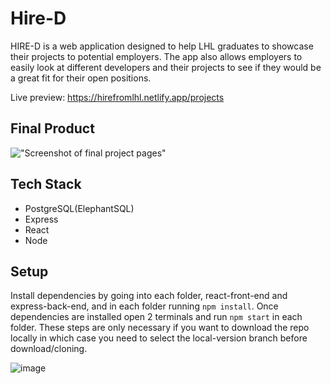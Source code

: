 # Hire-D

HIRE-D is a web application designed to help LHL graduates to showcase their projects to potential employers. The app also allows employers to easily look at different developers and their projects to see if they would be a great fit for their open positions.

Live preview: https://hirefromlhl.netlify.app/projects

## Final Product

!["Screenshot of final project pages"](https://github.com/joshitrigun/hire-d/blob/master/react-front-end/pics/ezgif.com-gif-maker.gif?raw=true)

## Tech Stack

- PostgreSQL(ElephantSQL)
- Express
- React
- Node

## Setup

Install dependencies by going into each folder, react-front-end and express-back-end, and in each folder running `npm install`. Once dependencies are installed open 2 terminals and run `npm start` in each folder. These steps are only necessary if you want to download the repo locally in which case you need to select the local-version branch before download/cloning.

![image](https://user-images.githubusercontent.com/15637663/164289200-0565f3fc-d0d1-41ff-a39f-741a4a234dfc.png)
